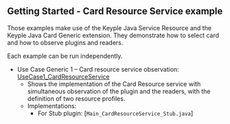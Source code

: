 Getting Started - Card Resource Service example
---

Those examples make use of the Keyple Java Service Resource and the Keyple Java Card Generic extension. They demonstrate how to
select card and how to observe plugins and readers.

Each example can be run independently.

* Use Case Generic 1 – Card resource service
  observation: [UseCase1_CardResourceService](https://github.com/eclipse/keyple-service-resource-java-lib/tree/main/examples/src/main/java/org/eclipse/keyple/core/service/examples/UseCase1_CardResourceService)
    * Shows the implementation of the Card Resource service with simultaneous observation of the plugin and the readers,
      with the definition of two resource profiles.
    * Implementations:
        * For Stub plugin: [`Main_CardResourceService_Stub.java`]
